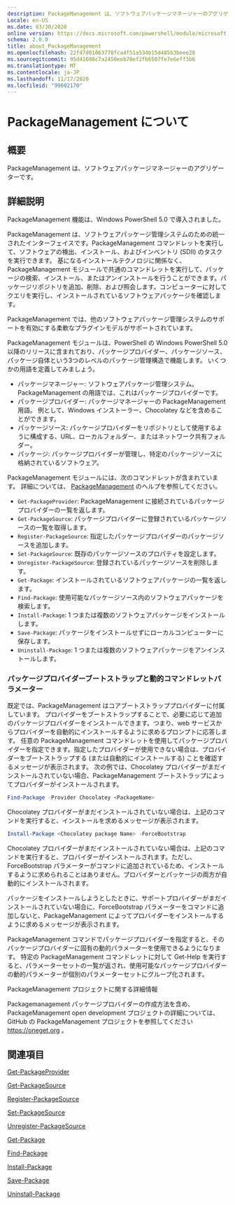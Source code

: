 ```yaml
---
description: PackageManagement は、ソフトウェアパッケージマネージャーのアグリゲーターです。
Locale: en-US
ms.date: 03/30/2020
online version: https://docs.microsoft.com/powershell/module/microsoft.powershell.core/about/about_packagemanagement?view=powershell-7.2&WT.mc_id=ps-gethelp
schema: 2.0.0
title: about_PackageManagement
ms.openlocfilehash: 22f47d01063778fca4f51a534b15d485b3beee28
ms.sourcegitcommit: 95d41698c7a2450eeb70ef2fb6507fe7e6eff3b6
ms.translationtype: MT
ms.contentlocale: ja-JP
ms.lasthandoff: 11/17/2020
ms.locfileid: "99602170"
---
```

# <a name="about-packagemanagement"></a>PackageManagement について

## <a name="short-description"></a>概要
PackageManagement は、ソフトウェアパッケージマネージャーのアグリゲーターです。

## <a name="long-description"></a>詳細説明

PackageManagement 機能は、Windows PowerShell 5.0 で導入されました。

PackageManagement は、ソフトウェアパッケージ管理システムのための統一されたインターフェイスです。PackageManagement コマンドレットを実行して、ソフトウェアの検出、インストール、およびインベントリ (SDII) のタスクを実行できます。 基になるインストールテクノロジに関係なく、PackageManagement モジュールで共通のコマンドレットを実行して、パッケージの検索、インストール、またはアンインストールを行うことができます。パッケージリポジトリを追加、削除、および照会します。コンピューターに対してクエリを実行し、インストールされているソフトウェアパッケージを確認します。

PackageManagement では、他のソフトウェアパッケージ管理システムのサポートを有効にする柔軟なプラグインモデルがサポートされています。

PackageManagement モジュールは、PowerShell の Windows PowerShell 5.0 以降のリリースに含まれており、パッケージプロバイダー、パッケージソース、パッケージ自体という3つのレベルのパッケージ管理構造で機能します。 いくつかの用語を定義してみましょう。

- パッケージマネージャー: ソフトウェアパッケージ管理システム。 PackageManagement の用語では、これはパッケージプロバイダーです。
- パッケージプロバイダー: パッケージマネージャーの PackageManagement 用語。 例として、Windows インストーラー、Chocolatey などを含めることができます。
- パッケージソース: パッケージプロバイダーをリポジトリとして使用するように構成する、URL、ローカルフォルダー、またはネットワーク共有フォルダー。
- パッケージ: パッケージプロバイダーが管理し、特定のパッケージソースに格納されているソフトウェア。

PackageManagement モジュールには、次のコマンドレットが含まれています。 詳細については、 [PackageManagement](/powershell/module/packagemanagement) のヘルプを参照してください。

- `Get-PackageProvider`: PackageManagement に接続されているパッケージプロバイダーの一覧を返します。
- `Get-PackageSource`: パッケージプロバイダーに登録されているパッケージソースの一覧を取得します。
- `Register-PackageSource`: 指定したパッケージプロバイダーのパッケージソースを追加します。
- `Set-PackageSource`: 既存のパッケージソースのプロパティを設定します。
- `Unregister-PackageSource`: 登録されているパッケージソースを削除します。
- `Get-Package`: インストールされているソフトウェアパッケージの一覧を返します。
- `Find-Package`: 使用可能なパッケージソース内のソフトウェアパッケージを検索します。
- `Install-Package`: 1 つまたは複数のソフトウェアパッケージをインストールします。
- `Save-Package`: パッケージをインストールせずにローカルコンピューターに保存します。
- `Uninstall-Package`: 1 つまたは複数のソフトウェアパッケージをアンインストールします。

### <a name="package-provider-bootstrapping-and-dynamic-cmdlet-parameters"></a>パッケージプロバイダーブートストラップと動的コマンドレットパラメーター

既定では、PackageManagement はコアブートストラッププロバイダーに付属しています。 プロバイダーをブートストラップすることで、必要に応じて追加のパッケージプロバイダーをインストールできます。つまり、web サービスからプロバイダーを自動的にインストールするように求めるプロンプトに応答します。 任意の PackageManagement コマンドレットを使用してパッケージプロバイダーを指定できます。指定したプロバイダーが使用できない場合は、プロバイダーをブートストラップする (または自動的にインストールする) ことを確認するメッセージが表示されます。 次の例では、Chocolatey プロバイダーがまだインストールされていない場合、PackageManagement ブートストラップによってプロバイダーがインストールされます。

```powershell
Find-Package -Provider Chocolatey <PackageName>
```

Chocolatey プロバイダーがまだインストールされていない場合は、上記のコマンドを実行すると、インストールを求めるメッセージが表示されます。

```powershell
Install-Package <Chocolatey package Name> -ForceBootstrap
```

Chocolatey プロバイダーがまだインストールされていない場合は、上記のコマンドを実行すると、プロバイダーがインストールされます。ただし、ForceBootstrap パラメーターがコマンドに追加されているため、インストールするように求められることはありません。プロバイダーとパッケージの両方が自動的にインストールされます。

パッケージをインストールしようとしたときに、サポートプロバイダーがまだインストールされていない場合に、ForceBootstrap パラメーターをコマンドに追加しないと、PackageManagement によってプロバイダーをインストールするように求めるメッセージが表示されます。

PackageManagement コマンドでパッケージプロバイダーを指定すると、そのパッケージプロバイダーに固有の動的パラメーターを使用できるようになります。 特定の PackageManagement コマンドレットに対して Get-Help を実行すると、パラメーターセットの一覧が返され、使用可能なパッケージプロバイダーの動的パラメーターが個別のパラメーターセットにグループ化されます。

PackageManagement プロジェクトに関する詳細情報

Packagemanagement パッケージプロバイダーの作成方法を含め、PackageManagement open development プロジェクトの詳細については、GitHub の PackageManagement プロジェクトを参照してください https://oneget.org 。

## <a name="see-also"></a>関連項目

[Get-PackageProvider](xref:PackageManagement.Get-PackageProvider)

[Get-PackageSource](xref:PackageManagement.Get-PackageSource)

[Register-PackageSource](xref:PackageManagement.Register-PackageSource)

[Set-PackageSource](xref:PackageManagement.Set-PackageSource)

[Unregister-PackageSource](xref:PackageManagement.Unregister-PackageSource)

[Get-Package](xref:PackageManagement.Get-Package)

[Find-Package](xref:PackageManagement.Find-Package)

[Install-Package](xref:PackageManagement.Install-Package)

[Save-Package](xref:PackageManagement.Save-Package)

[Uninstall-Package](xref:PackageManagement.Uninstall-Package)

